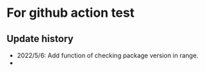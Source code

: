 # For github action test

## Update history

- 2022/5/6: Add function of checking package version in range.
- 
